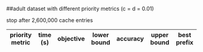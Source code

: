 ##adult dataset with different priority metrics (c = d = 0.01)

stop after 2,600,000 cache entries

| priority metric | time (s) | objective | lower bound | accuracy | upper bound | best prefix |
| --- | --- | --- | --- | --- | --- | --- |
